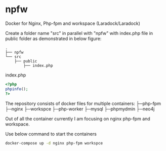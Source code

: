 # npfw
Docker for Nginx, Php-fpm and workspace (Laradock/Laradock)

Create a folder name "src" in parallel with "npfw" with index.php file in public folder as demonstrated in below figure:
```tree
.
├── npfw
└── src
    ├── public
        ├── index.php
```

index.php
```php
<?php
phpinfo();
?>
```

The repository consists of docker files for multiple containers:
├─php-fpm
├─nginx
├─workspce 
├─php-worker
├─mysql
├─phpmydmin
├─neo4j

Out of all the container currently I am focusing on nginx php-fpm and workspace.

Use below command to start the containers 
```bash
docker-compose up -d nginx php-fpm workspce
```
